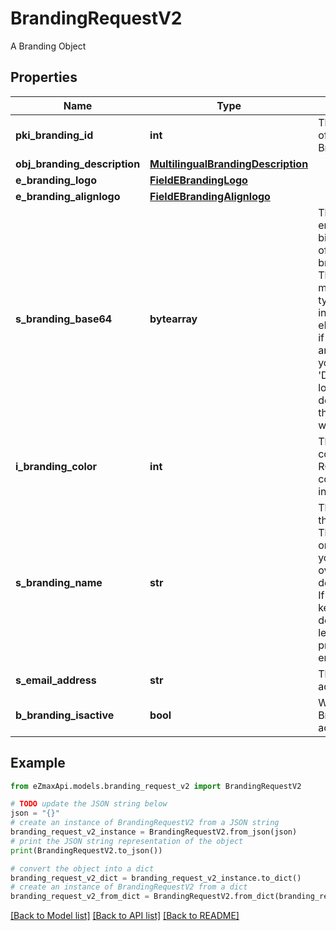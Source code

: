 # BrandingRequestV2

A Branding Object

## Properties

Name | Type | Description | Notes
------------ | ------------- | ------------- | -------------
**pki_branding_id** | **int** | The unique ID of the Branding | [optional] 
**obj_branding_description** | [**MultilingualBrandingDescription**](MultilingualBrandingDescription.md) |  | 
**e_branding_logo** | [**FieldEBrandingLogo**](FieldEBrandingLogo.md) |  | 
**e_branding_alignlogo** | [**FieldEBrandingAlignlogo**](FieldEBrandingAlignlogo.md) |  | [optional] 
**s_branding_base64** | **bytearray** | The Base64 encoded binary content of the branding logo. This need to match image type selected in eBrandingLogo if you supply an image. If you select &#39;Default&#39;, the logo will be deleted and the default one will be used. | [optional] 
**i_branding_color** | **int** | The primary color. This is a RGB color converted into integer | 
**s_branding_name** | **str** | The name of the Branding  This value will only be set if you wish to overwrite the default name. If you want to keep the default name, leave this property empty | [optional] 
**s_email_address** | **str** | The email address. | [optional] 
**b_branding_isactive** | **bool** | Whether the Branding is active or not | 

## Example

```python
from eZmaxApi.models.branding_request_v2 import BrandingRequestV2

# TODO update the JSON string below
json = "{}"
# create an instance of BrandingRequestV2 from a JSON string
branding_request_v2_instance = BrandingRequestV2.from_json(json)
# print the JSON string representation of the object
print(BrandingRequestV2.to_json())

# convert the object into a dict
branding_request_v2_dict = branding_request_v2_instance.to_dict()
# create an instance of BrandingRequestV2 from a dict
branding_request_v2_from_dict = BrandingRequestV2.from_dict(branding_request_v2_dict)
```
[[Back to Model list]](../README.md#documentation-for-models) [[Back to API list]](../README.md#documentation-for-api-endpoints) [[Back to README]](../README.md)



